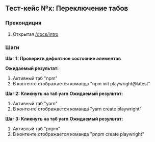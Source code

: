 ## Тест-кейс №x: Переключение табов

### Прекондиция
1. Открытая [/docs/intro](https://playwright.dev/docs/intro)

### Шаги
**Шаг 1: Проверить дефолтное состояние элементов**

**Ожидаемый результат:**
1. Активный таб "npm"
2. В контенте отображается команда "npm init playwright@latest"

**Шаг 2: Кликнуть на таб yarn**
**Ожидаемый результат:**
1. Активный таб "yarn"
2. В контенте отображается команда "yarn create playwright"

**Шаг 3: Кликнуть на таб yarn**
**Ожидаемый результат:**
1. Активный таб "pnpm"
2. В контенте отображается команда "pnpm create playwright"
